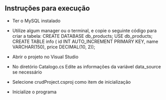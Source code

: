 ## Instruções para execução

- Ter o MySQL instalado
- Utilize algum manager ou o terminal, e copie o seguinte código para criar a tabela:
    CREATE DATABASE db_products;
    USE db_products;
    CREATE TABLE info (
    id INT AUTO_INCREMENT PRIMARY KEY,
    name VARCHAR(150),
    price DECIMAL(10, 2));

- Abrir o projeto no Visual Studio

- No diretório Catalogo.cs
  Edite as informações da variável data_source se necessário

- Selecione crudProject.csproj como item de inicialização
- Inicialize o programa
